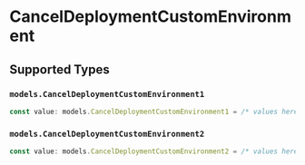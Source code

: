 # CancelDeploymentCustomEnvironment


## Supported Types

### `models.CancelDeploymentCustomEnvironment1`

```typescript
const value: models.CancelDeploymentCustomEnvironment1 = /* values here */
```

### `models.CancelDeploymentCustomEnvironment2`

```typescript
const value: models.CancelDeploymentCustomEnvironment2 = /* values here */
```

